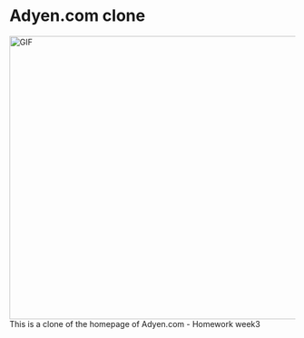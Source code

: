 # Adyen.com clone
 <img alt="GIF" src="https://github.com/amagsid/Adyen.com-clone/blob/main/readme-Tour.gif" width="950" height="500" />
This is a clone of the homepage of Adyen.com - Homework week3
